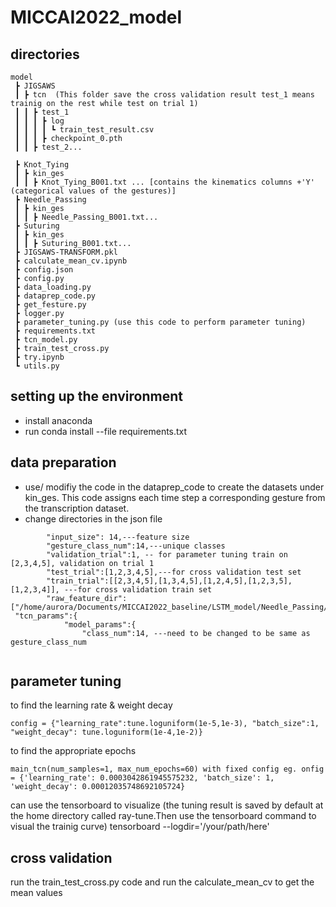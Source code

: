 # MICCAI2022_model

## directories
```
model
 ┣ JIGSAWS
 ┃ ┣ tcn  (This folder save the cross validation result test_1 means trainig on the rest while test on trial 1)
 ┃ ┃ ┣ test_1
 ┃ ┃ ┃ ┣ log
 ┃ ┃ ┃ ┃ ┗ train_test_result.csv
 ┃ ┃ ┃ ┣ checkpoint_0.pth
 ┃ ┃ ┣ test_2...

 ┣ Knot_Tying
 ┃ ┣ kin_ges
 ┃ ┃ ┣ Knot_Tying_B001.txt ... [contains the kinematics columns +'Y' (categorical values of the gestures)]
 ┣ Needle_Passing
 ┃ ┣ kin_ges
 ┃ ┃ ┣ Needle_Passing_B001.txt...
 ┣ Suturing
 ┃ ┣ kin_ges
 ┃ ┃ ┣ Suturing_B001.txt...
 ┣ JIGSAWS-TRANSFORM.pkl
 ┣ calculate_mean_cv.ipynb
 ┣ config.json
 ┣ config.py
 ┣ data_loading.py
 ┣ dataprep_code.py
 ┣ get_festure.py
 ┣ logger.py
 ┣ parameter_tuning.py (use this code to perform parameter tuning)
 ┣ requirements.txt
 ┣ tcn_model.py
 ┣ train_test_cross.py
 ┣ try.ipynb
 ┗ utils.py
 ```
## setting up the environment 
* install anaconda 
* run  conda install --file requirements.txt
## data preparation
* use/ modifiy the code in the dataprep_code to create the datasets under kin_ges. This code assigns each time step a corresponding gesture from the transcription dataset.
* change directories in the json file
```
        "input_size": 14,---feature size
        "gesture_class_num":14,---unique classes
        "validation_trial":1, -- for parameter tuning train on [2,3,4,5], validation on trial 1
        "test_trial":[1,2,3,4,5],---for cross validation test set
        "train_trial":[[2,3,4,5],[1,3,4,5],[1,2,4,5],[1,2,3,5],[1,2,3,4]], ---for cross validation train set
        "raw_feature_dir":["/home/aurora/Documents/MICCAI2022_baseline/LSTM_model/Needle_Passing/kin_ges","/home/aurora/Documents/MICCAI2022_baseline/LSTM_model/Suturing/kin_ges","/home/aurora/Documents/MICCAI2022_baseline/LSTM_model/Knot_Tying/kin_ges"],
 "tcn_params":{
            "model_params":{
                "class_num":14, ---need to be changed to be same as gesture_class_num
        
```

## parameter tuning
to find the learning rate & weight decay
```
config = {"learning_rate":tune.loguniform(1e-5,1e-3), "batch_size":1, "weight_decay": tune.loguniform(1e-4,1e-2)}

```
 to find the appropriate epochs
```
main_tcn(num_samples=1, max_num_epochs=60) with fixed config eg. onfig = {'learning_rate': 0.0003042861945575232, 'batch_size': 1, 'weight_decay': 0.00012035748692105724} 
```
can use the tensorboard to visualize (the tuning result is saved by default at the home directory called ray-tune.Then use the tensorboard command to visual the trainig curve) tensorboard --logdir='/your/path/here'

## cross validation
run the train_test_cross.py code and run the calculate_mean_cv to get the mean values
